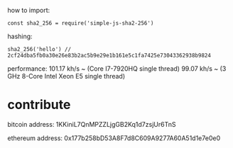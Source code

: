 how to import:
```
const sha2_256 = require('simple-js-sha2-256')
```
hashing:
```
sha2_256('hello') // 2cf24dba5fb0a30e26e83b2ac5b9e29e1b161e5c1fa7425e73043362938b9824
```
performance: 
101.17 kh/s ~ (Core I7-7920HQ single thread)
99.07 kh/s ~ (3 GHz 8-Core Intel Xeon E5 single thread)

# contribute

bitcoin address: 1KKiniL7QnMPZZLjgGB2Kq1d7zsjUr6TnS

ethereum address: 0x177b258bD53A8F7d8C609A9277A60A51d1e7e0e0